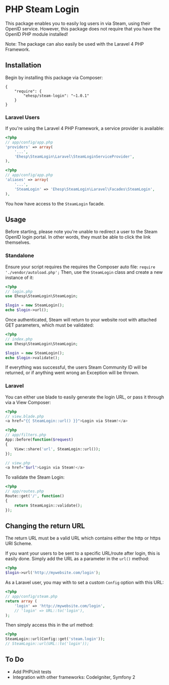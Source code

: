 # PHP Steam Login

This package enables you to easily log users in via Steam, using their OpenID service. However, this package does not require that you have the OpenID PHP module installed!

Note: The package can also easily be used with the Laravel 4 PHP Framework.

## Installation

Begin by installing this package via Composer:

```
{
    "require": {
		"ehesp/steam-login": "~1.0.1"
	}
}
```

### Laravel Users

If you're using the Laravel 4 PHP Framework, a service provider is available:

```php
<?php
// app/config/app.php
'providers' => array(
	'...',
	'Ehesp\SteamLogin\Laravel\SteamLoginServiceProvider',
),
```

```php
<?php
// app/config/app.php
'aliases' => array(
	'...',
	'SteamLogin' => 'Ehesp\SteamLogin\Laravel\Facades\SteamLogin',
),
```
You how have access to the `SteamLogin` facade.

## Usage

Before starting, please note you're unable to redirect a user to the Steam OpenID login portal. In other words, they must be able to click the link themselves.

### Standalone

Ensure your script requires the requires the Composer auto file: `require './vendor/autoload.php';`
Then, use the `SteamLogin` class and create a new instance of it:

```php
<?php
// login.php
use Ehesp\SteamLogin\SteamLogin;

$login = new SteamLogin();
echo $login->url();
```

Once authenticated, Steam will return to your website root with attached GET parameters, which must be validated:

```php
<?php
// index.php
use Ehesp\SteamLogin\SteamLogin;

$login = new SteamLogin();
echo $login->validate();
```

If everything was successful, the users Steam Community ID will be returned, or if anything went wrong an Exception will be thrown.

### Laravel

You can either use blade to easily generate the login URL, or pass it through via a View Composer:

```php
<?php
// view.blade.php
<a href="{{ SteamLogin::url() }}">Login via Steam!</a>
```

```php
<?php
// app/filters.php 
App::before(function($request)
{
	View::share('url', SteamLogin::url());
});

// view.php
<a href="$url">Login via Steam!</a>
```

To validate the Steam Login:

```php
<?php
// app/routes.php
Route::get('/', function()
{
	return SteamLogin::validate();
});
```

## Changing the return URL

The return URL must be a valid URL which contains either the http or https URI Scheme.

If you want your users to be sent to a specific URL/route after login, this is easily done. Simply add the URL as a parameter in the `url()` method:

```php
<?php
$login->url('http://mywebsite.com/login');
```

As a Laravel user, you may with to set a custom `Config` option with this URL:

```php
<?php
// app/config/steam.php
return array (
	'login' => 'http://mywebsite.com/login',
	// 'login' => URL::to('login'),
);
```

Then simply access this in the url method:

```php
<?php
SteamLogin::url(Config::get('steam.login'));
// SteamLogin::url(URL::to('login'));
```

## To Do

* Add PHPUnit tests
* Integration with other frameworks: CodeIgniter, Symfony 2
